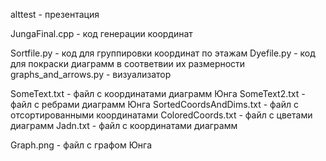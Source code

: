 alttest - презентация

JungaFinal.cpp - код генерации координат
 
Sortfile.py - код для группировки координат по этажам
Dyefile.py - код для покраски диаграмм в соответвии их размерности
graphs_and_arrows.py - визуализатор

SomeText.txt - файл с координатами диаграмм Юнга
SomeText2.txt - файл с ребрами диаграмм Юнга
SortedCoordsAndDims.txt - файл с отсортированными координатами
ColoredCoords.txt - файл с цветами диаграмм
Jadn.txt - файл с координатами диаграмм

Graph.png - файл с графом Юнга

